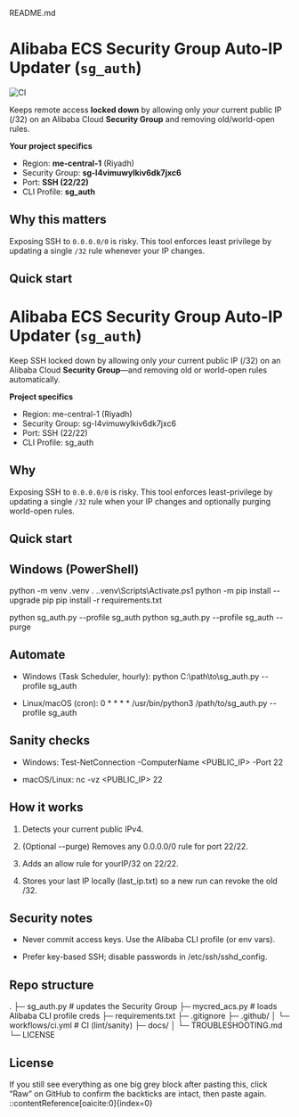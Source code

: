 README.md

# Alibaba ECS Security Group Auto-IP Updater (`sg_auth`)
![CI](https://github.com/Khadnaz/automate_sg/actions/workflows/ci.yml/badge.svg)

Keeps remote access **locked down** by allowing only *your* current public IP (/32) on an Alibaba Cloud **Security Group** and removing old/world-open rules.

**Your project specifics**
- Region: **me-central-1** (Riyadh)
- Security Group: **sg-l4vimuwylkiv6dk7jxc6**
- Port: **SSH (22/22)**
- CLI Profile: **sg_auth**

## Why this matters
Exposing SSH to `0.0.0.0/0` is risky. This tool enforces least privilege by updating a single `/32` rule whenever your IP changes.

## Quick start
# Alibaba ECS Security Group Auto-IP Updater (`sg_auth`)

Keep SSH locked down by allowing only *your* current public IP (/32) on an Alibaba Cloud **Security Group**—and removing old or world-open rules automatically.

**Project specifics**
- Region: me-central-1 (Riyadh)
- Security Group: sg-l4vimuwylkiv6dk7jxc6
- Port: SSH (22/22)
- CLI Profile: sg_auth

## Why
Exposing SSH to `0.0.0.0/0` is risky. This tool enforces least-privilege by updating a single `/32` rule when your IP changes and optionally purging world-open rules.

## Quick start

## Windows (PowerShell)
python -m venv .venv
. .\.venv\Scripts\Activate.ps1
python -m pip install --upgrade pip
pip install -r requirements.txt

python sg_auth.py --profile sg_auth
python sg_auth.py --profile sg_auth --purge

## Automate
- Windows (Task Scheduler, hourly):
python C:\path\to\sg_auth.py --profile sg_auth

- Linux/macOS (cron):
0 * * * * /usr/bin/python3 /path/to/sg_auth.py --profile sg_auth

## Sanity checks
- Windows: Test-NetConnection -ComputerName <PUBLIC_IP> -Port 22

- macOS/Linux: nc -vz <PUBLIC_IP> 22

## How it works

1. Detects your current public IPv4.

2. (Optional --purge) Removes any 0.0.0.0/0 rule for port 22/22.

3. Adds an allow rule for yourIP/32 on 22/22.

4. Stores your last IP locally (last_ip.txt) so a new run can revoke the old /32.

## Security notes
- Never commit access keys. Use the Alibaba CLI profile (or env vars).

- Prefer key-based SSH; disable passwords in /etc/ssh/sshd_config.

## Repo structure
.
├─ sg_auth.py                 # updates the Security Group
├─ mycred_acs.py              # loads Alibaba CLI profile creds
├─ requirements.txt
├─ .gitignore
├─ .github/
│  └─ workflows/ci.yml        # CI (lint/sanity)
├─ docs/
│  └─ TROUBLESHOOTING.md
└─ LICENSE

## License

If you still see everything as one big grey block after pasting this, click “Raw” on GitHub to confirm the backticks are intact, then paste again.
::contentReference[oaicite:0]{index=0}
